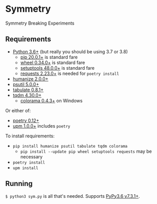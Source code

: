 # Symmetry

Symmetry Breaking Experiments

## Requirements

- [Python 3.6+](https://www.python.org) (but really you should be using 3.7 or 3.8)
  - [pip 20.0.1+](https://pypi.org/project/pip/) is standard fare
  - [wheel 0.34.0+](https://pypi.org/project/wheel/) is standard fare
  - [setuptools 48.0.0+](https://pypi.org/project/setuptools/) is standard fare
  - [requests 2.23.0+](https://pypi.org/project/requests/) is needed for `poetry install`
- [humanize 2.0.0+](https://pypi.org/project/humanize/)
- [psutil 5.0.0+](https://pypi.org/project/psutil/)
- [tabulate 0.8.1+](https://pypi.org/project/tabulate/)
- [tqdm 4.30.0+](https://pypi.org/project/tqdm/)
  - [colorama 0.4.3+](https://pypi.org/project/colorama/) on Windows

Or either of:
- [poetry 0.12+](https://github.com/python-poetry/poetry)
- [upm 1.0.0+](https://github.com/replit/upm) includes `poetry`

To install requirements:
- `pip install humanize psutil tabulate tqdm colorama`
  - `pip install --update pip wheel setuptools requests` may be necessary
- `poetry install`
- `upm install`

## Running

`$ python3 sym.py` is all that's needed. Supports [PyPy3.6 v7.3.1+](https://www.pypy.org/).

